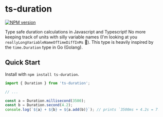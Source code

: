 # ts-duration

<span class="badge-npmversion"><a href="https://npmjs.org/package/ts-duration" title="View this project on NPM"><img src="https://img.shields.io/npm/v/ts-duration.svg" alt="NPM version" /></a></span>

Type safe duration calculations in Javascript and Typescript! No more keeping track of units with silly variable names (I'm looking at you `reallyLongVariableNameOfTimeDiffInMs` 👀). This type is heavily inspired by the `time.Duration` type in Go (Golang).

## Quick Start
Install with `npm install ts-duration`.

```typescript
import { Duration } from 'ts-duration';

// ...

const a = Duration.millisecond(3500);
const b = Duration.second(4.2);
console.log(`${a} + ${b} = ${a.add(b)}`); // prints `3500ms + 4.2s = 7.7s`
```
